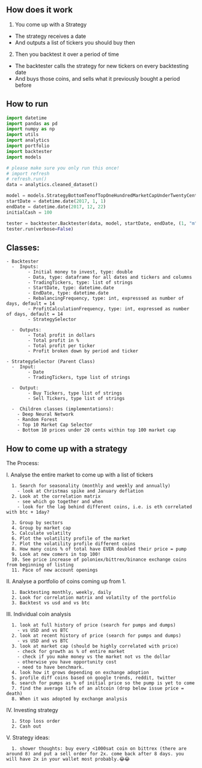 ## How does it work
1. You come up with a Strategy  
  - The strategy receives a date
  - And outputs a list of tickers you should buy then

2. Then you backtest it over a period of time
  - The backtester calls the strategy for new tickers on every backtesting date
  - And buys those coins, and sells what it previously bought a period before

## How to run

```py
import datetime
import pandas as pd
import numpy as np
import utils
import analytics
import portfolio
import backtester
import models

# please make sure you only run this once!
# import refresh
# refresh.run()
data = analytics.cleaned_dataset()

model = models.StrategyBottomTenofTopOneHundredMarketCapUnderTwentyCents(data)
startDate = datetime.date(2017, 1, 1)
endDate = datetime.date(2017, 12, 22)
initialCash = 100

tester = backtester.Backtester(data, model, startDate, endDate, (1, "m"), initialCash)
tester.run(verbose=False)

```

## Classes:
    - Backtester
      -  Inputs:
            - Initial money to invest, type: double
            - Data, type: dataframe for all dates and tickers and columns
            - TradingTickers, type: list of strings
            - StartDate, type: datetime.date
            - EndDate, type: datetime.date
            - RebalancingFrequency, type: int, expresssed as number of days, default = 14
            - ProfitCalculationFrequency, type: int, expressed as number of days, default = 14
            - StrategySelector

      -  Outputs:
            - Total profit in dollars
            - Total profit in %
            - Total profit per ticker
            - Profit broken down by period and ticker

    - StrategySelector (Parent Class)
      -  Input:
            - Date
            - TradingTickers, type list of strings
      
      -  Output:
            - Buy Tickers, type list of strings
            - Sell Tickers, type list of strings

      -  Children classes (implementations):
        - Deep Neural Network
        - Random Forest
        - Top 10 Market Cap Selector
        - Bottom 10 prices under 20 cents within top 100 market cap

## How to come up with a strategy

The Process:

I. Analyse the entire market to come up with a list of tickers
```
  1. Search for seasonality (monthly and weekly and annually)
    - look at Christmas spike and January deflation
  2. Look at the correlation matrix
    - see which go together and when
    - look for the lag behind different coins, i.e. is eth correlated with btc + 1day?

  3. Group by sectors
  4. Group by market cap
  5. Calculate volatilty
  6. Plot the volatility profile of the market
  7. Plot the volatility profile different coins
  8. How many coins % of total have EVER doubled their price = pump
  9. Look at new comers in top 100!
  10. See price increase of poloniex/bittrex/binance exchange coins from beginning of listing
  11. Pace of new account openings
```
II. Analyse a portfolio of coins coming up from 1.
```
  1. Backtesting monthly, weekly, daily
  2. Look for correlation matrix and volatilty of the portfolio
  3. Backtest vs usd and vs btc
```

III. Individual coin analysis
```
  1. look at full history of price (search for pumps and dumps)
    - vs USD and vs BTC
  2. look at recent history of price (search for pumps and dumps)
    - vs USD and vs BTC
  3. look at market cap (should be highly correlated with price)
    - check for growth as % of entire market
    - check if you make money vs the market not vs the dollar
    - otherwise you have opportunity cost
    - need to have benchmark.
  4. look how it grows depending on exchange adoption
  5. profile diff coins based on google trends, reddit, twitter
  6. search for pumps as % of initial price so the pump is yet to come
  7. find the average life of an altcoin (drop below issue price = death)
  8. When it was adopted by exchange analysis
```

IV. Investing strategy
```
  1. Stop loss order
  2. Cash out
```

V. Strategy ideas:
```
  1. shower thoughts: buy every <1000sat coin on bittrex (there are around 8) and put a sell order for 2x. come back after 8 days. you will have 2x in your wallet most probably.😂😂
```
